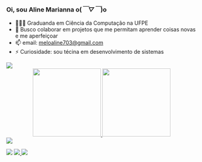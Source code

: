 ### Oi, sou Aline Marianna o(*￣▽￣*)o

- 👩🏽‍🎓 Graduanda em Ciência da Computação na UFPE
- 👯 Busco colaborar em projetos que me permitam aprender coisas novas e me aperfeiçoar
- 📫 email: meloaline703@gmail.com
- ⚡ Curiosidade: sou técina em desenvolvimento de sistemas

<img src="https://user-images.githubusercontent.com/73097560/115834477-dbab4500-a447-11eb-908a-139a6edaec5c.gif" >

<div align="center">
  <a href="https://github.com/alinemelos">
  <img height="180em" src="https://github-readme-stats.vercel.app/api?username=alinemelos&show_icons=true&theme=dark&include_all_commits=true&count_private=true"/>
  <img height="180em" src="https://github-readme-stats.vercel.app/api/top-langs/?username=alinemelos&layout=compact&langs_count=7&theme=dark"/>
</div>
 
  <img src="https://user-images.githubusercontent.com/73097560/115834477-dbab4500-a447-11eb-908a-139a6edaec5c.gif" >
  
 <a href="www.linkedin.com/in/aline-melos" target="_blank"><img src="https://img.shields.io/badge/LinkedIn-0077B5?style=for-the-badge&logo=linkedin&logoColor=white" target="_blank"></a>
  <a href="mailto:meloaline703@gmail.com" target="_blank"><img src="https://img.shields.io/badge/Gmail-D14836?style=for-the-badge&logo=gmail&logoColor=white" target="_blank"> </a>
  <a href="https://www.cin.ufpe.br/~amms/" target="_blank"><img src="https://img.shields.io/badge/website-000000?style=for-the-badge&logo=About.me&logoColor=white" target="_blank"> </a>
  
  <div>

</div>
